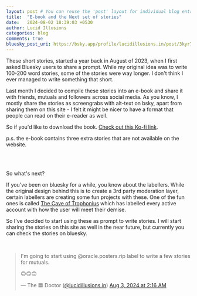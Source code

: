 ```yaml
---
layout: post # You can reuse the 'post' layout for individual blog entries for now
title:  "E-book and the Next set of stories"
date:   2024-08-02 18:39:03 +0530
author: Lucid Illusions
categories: blog
comments: true
bluesky_post_uri: https://bsky.app/profile/lucidillusions.in/post/3kyr7qa7dcs2w
---
```


These short stories, started a year back in August of 2023, when I first asked Bluesky users to share a prompt. While my original idea was to write 100-200 word stories, some of the stories were way longer. I don't think I ever managed to write something that short.

Last month I decided to compile these stories into an e-book and share it with friends, mutuals and followers across social media. As you know, I mostly share the stories as screengrabs with alt-text on bsky, apart from sharing them on this site - I felt it might be nicer to have a format that people can read on their e-reader as well.

So if you'd like to download the book. [Check out this Ko-fi link](https://ko-fi.com/s/d33c50d04d).

p.s. the e-book contains three extra stories that are not available on the website.

<br>
<br>

So what's next?

If you've been on bluesky for a while, you know about the labellers. While the original design behind this is to create a 3rd party moderation layer, certain labellers are creating some fun projects with these. One of the fun ones is called [The Cave of Trophonius](https://bsky.app/profile/did:plc:fqfzpua2rp5io5nmxcixvdvm) which has labelled every active account with how the user will meet their demise.

So I've decided to start using these as prompt to write stories. I will start sharing the stories on this site as well in the near future, but currently you can check the stories on bluesky.

<br>

<blockquote class="bluesky-embed" data-bluesky-uri="at://did:plc:36h6ttx2g23zqr4accilbvo7/app.bsky.feed.post/3kyr7qa7dcs2w" data-bluesky-cid="bafyreiatm32bhvl7sqgnyabm3nwrt6febxx6zdjv2f4lag26gmhk25a264"><p lang="en">I&#x27;m going to start using @oracle.posters.rip label to write a few stories for mutuals.

🙃🙃🙃</p>&mdash; The 🟦 Doctor (<a href="https://bsky.app/profile/did:plc:36h6ttx2g23zqr4accilbvo7?ref_src=embed">@lucidillusions.in</a>) <a href="https://bsky.app/profile/did:plc:36h6ttx2g23zqr4accilbvo7/post/3kyr7qa7dcs2w?ref_src=embed">Aug 3, 2024 at 2:16 AM</a></blockquote><script async src="https://embed.bsky.app/static/embed.js" charset="utf-8"></script>
